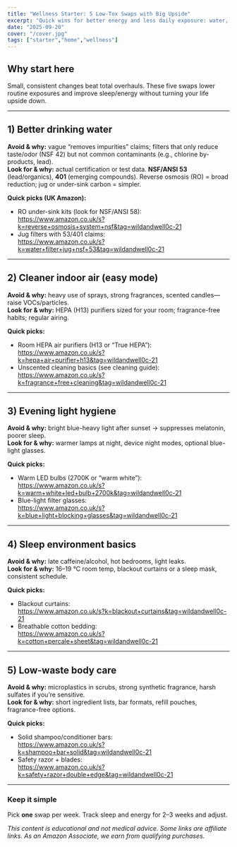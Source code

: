 ```yaml
---
title: "Wellness Starter: 5 Low-Tox Swaps with Big Upside"
excerpt: "Quick wins for better energy and less daily exposure: water, air, light, sleep, and low-waste body care."
date: "2025-09-20"
cover: "/cover.jpg"
tags: ["starter","home","wellness"]
---
```


## Why start here
Small, consistent changes beat total overhauls. These five swaps lower routine exposures and improve sleep/energy without turning your life upside down.

---

## 1) Better drinking water
**Avoid & why:** vague “removes impurities” claims; filters that only reduce taste/odor (NSF 42) but not common contaminants (e.g., chlorine by-products, lead).  
**Look for & why:** actual certification or test data. **NSF/ANSI 53** (lead/organics), **401** (emerging compounds). Reverse osmosis (RO) = broad reduction; jug or under-sink carbon = simpler.

**Quick picks (UK Amazon):**
- RO under-sink kits (look for NSF/ANSI 58):  
  <https://www.amazon.co.uk/s?k=reverse+osmosis+system+nsf&tag=wildandwell0c-21>
- Jug filters with 53/401 claims:  
  <https://www.amazon.co.uk/s?k=water+filter+jug+nsf+53&tag=wildandwell0c-21>

---

## 2) Cleaner indoor air (easy mode)
**Avoid & why:** heavy use of sprays, strong fragrances, scented candles—raise VOCs/particles.  
**Look for & why:** HEPA (H13) purifiers sized for your room; fragrance-free habits; regular airing.

**Quick picks:**
- Room HEPA air purifiers (H13 or “True HEPA”):  
  <https://www.amazon.co.uk/s?k=hepa+air+purifier+h13&tag=wildandwell0c-21>
- Unscented cleaning basics (see cleaning guide):  
  <https://www.amazon.co.uk/s?k=fragrance+free+cleaning&tag=wildandwell0c-21>

---

## 3) Evening light hygiene
**Avoid & why:** bright blue-heavy light after sunset → suppresses melatonin, poorer sleep.  
**Look for & why:** warmer lamps at night, device night modes, optional blue-light glasses.

**Quick picks:**
- Warm LED bulbs (2700K or “warm white”):  
  <https://www.amazon.co.uk/s?k=warm+white+led+bulb+2700k&tag=wildandwell0c-21>
- Blue-light filter glasses:  
  <https://www.amazon.co.uk/s?k=blue+light+blocking+glasses&tag=wildandwell0c-21>

---

## 4) Sleep environment basics
**Avoid & why:** late caffeine/alcohol, hot bedrooms, light leaks.  
**Look for & why:** 16–19 °C room temp, blackout curtains or a sleep mask, consistent schedule.

**Quick picks:**
- Blackout curtains:  
  <https://www.amazon.co.uk/s?k=blackout+curtains&tag=wildandwell0c-21>
- Breathable cotton bedding:  
  <https://www.amazon.co.uk/s?k=cotton+percale+sheet&tag=wildandwell0c-21>

---

## 5) Low-waste body care
**Avoid & why:** microplastics in scrubs, strong synthetic fragrance, harsh sulfates if you’re sensitive.  
**Look for & why:** short ingredient lists, bar formats, refill pouches, fragrance-free options.

**Quick picks:**
- Solid shampoo/conditioner bars:  
  <https://www.amazon.co.uk/s?k=shampoo+bar+solid&tag=wildandwell0c-21>
- Safety razor + blades:  
  <https://www.amazon.co.uk/s?k=safety+razor+double+edge&tag=wildandwell0c-21>

---

### Keep it simple
Pick **one** swap per week. Track sleep and energy for 2–3 weeks and adjust.

*This content is educational and not medical advice. Some links are affiliate links. As an Amazon Associate, we earn from qualifying purchases.*
